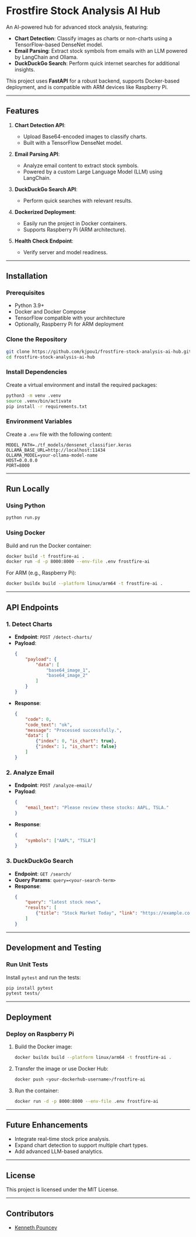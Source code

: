 # Frostfire Stock Analysis AI Hub

An AI-powered hub for advanced stock analysis, featuring:
- **Chart Detection**: Classify images as charts or non-charts using a TensorFlow-based DenseNet model.
- **Email Parsing**: Extract stock symbols from emails with an LLM powered by LangChain and Ollama.
- **DuckDuckGo Search**: Perform quick internet searches for additional insights.

This project uses **FastAPI** for a robust backend, supports Docker-based deployment, and is compatible with ARM devices like Raspberry Pi.

---

## Features

1. **Chart Detection API**:
   - Upload Base64-encoded images to classify charts.
   - Built with a TensorFlow DenseNet model.

2. **Email Parsing API**:
   - Analyze email content to extract stock symbols.
   - Powered by a custom Large Language Model (LLM) using LangChain.

3. **DuckDuckGo Search API**:
   - Perform quick searches with relevant results.

4. **Dockerized Deployment**:
   - Easily run the project in Docker containers.
   - Supports Raspberry Pi (ARM architecture).

5. **Health Check Endpoint**:
   - Verify server and model readiness.

---

## Installation

### Prerequisites
- Python 3.9+
- Docker and Docker Compose
- TensorFlow compatible with your architecture
- Optionally, Raspberry Pi for ARM deployment

### Clone the Repository
```bash
git clone https://github.com/kjpou1/frostfire-stock-analysis-ai-hub.git
cd frostfire-stock-analysis-ai-hub
```

### Install Dependencies
Create a virtual environment and install the required packages:
```bash
python3 -m venv .venv
source .venv/bin/activate
pip install -r requirements.txt
```

### Environment Variables
Create a `.env` file with the following content:
```plaintext
MODEL_PATH=./tf_models/densenet_classifier.keras
OLLAMA_BASE_URL=http://localhost:11434
OLLAMA_MODEL=your-ollama-model-name
HOST=0.0.0.0
PORT=8000
```

---

## Run Locally

### Using Python
```bash
python run.py
```

### Using Docker
Build and run the Docker container:
```bash
docker build -t frostfire-ai .
docker run -d -p 8000:8000 --env-file .env frostfire-ai
```

For ARM (e.g., Raspberry Pi):
```bash
docker buildx build --platform linux/arm64 -t frostfire-ai .
```

---

## API Endpoints

### **1. Detect Charts**
- **Endpoint**: `POST /detect-charts/`
- **Payload**:
    ```json
    {
        "payload": {
            "data": [
                "base64_image_1",
                "base64_image_2"
            ]
        }
    }
    ```
- **Response**:
    ```json
    {
        "code": 0,
        "code_text": "ok",
        "message": "Processed successfully.",
        "data": [
            {"index": 0, "is_chart": true},
            {"index": 1, "is_chart": false}
        ]
    }
    ```

### **2. Analyze Email**
- **Endpoint**: `POST /analyze-email/`
- **Payload**:
    ```json
    {
        "email_text": "Please review these stocks: AAPL, TSLA."
    }
    ```
- **Response**:
    ```json
    {
        "symbols": ["AAPL", "TSLA"]
    }
    ```

### **3. DuckDuckGo Search**
- **Endpoint**: `GET /search/`
- **Query Params**: `query=<your-search-term>`
- **Response**:
    ```json
    {
        "query": "latest stock news",
        "results": [
            {"title": "Stock Market Today", "link": "https://example.com", "snippet": "Latest market trends..."}
        ]
    }
    ```

---

## Development and Testing

### Run Unit Tests
Install `pytest` and run the tests:
```bash
pip install pytest
pytest tests/
```

---

## Deployment

### Deploy on Raspberry Pi
1. Build the Docker image:
    ```bash
    docker buildx build --platform linux/arm64 -t frostfire-ai .
    ```

2. Transfer the image or use Docker Hub:
    ```bash
    docker push <your-dockerhub-username>/frostfire-ai
    ```

3. Run the container:
    ```bash
    docker run -d -p 8000:8000 --env-file .env frostfire-ai
    ```

---

## Future Enhancements
- Integrate real-time stock price analysis.
- Expand chart detection to support multiple chart types.
- Add advanced LLM-based analytics.

---

## License
This project is licensed under the MIT License.

---

## Contributors
- [Kenneth Pouncey](https://github.com/kjpou1)

